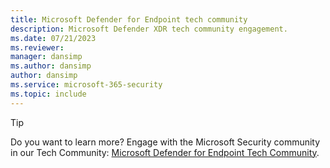 ```yaml
---
title: Microsoft Defender for Endpoint tech community
description: Microsoft Defender XDR tech community engagement.
ms.date: 07/21/2023
ms.reviewer: 
manager: dansimp
ms.author: dansimp
author: dansimp
ms.service: microsoft-365-security
ms.topic: include
---
```


> [!TIP]
> Do you want to learn more? Engage with the Microsoft Security community in our Tech Community:  [Microsoft Defender for Endpoint Tech Community](https://techcommunity.microsoft.com/t5/microsoft-defender-for-endpoint/bd-p/MicrosoftDefenderATP).
